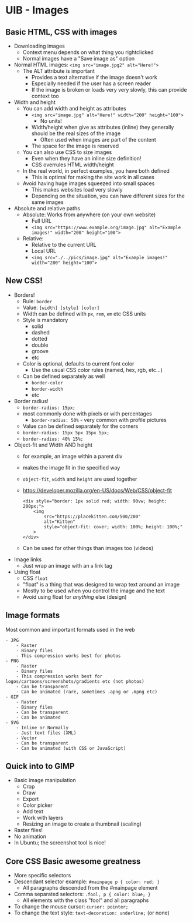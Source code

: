 # UIB - Images

## Basic HTML, CSS with images
- Downloading images
    - Context menu depends on what thing you rightclicked
    - Normal images have a "Save image as" option
- Normal HTML images: `<img src="image.jpg2" alt="Here!">`
    - The ALT attribute is important
        - Provides a text alternative if the image doesn't work
        - Especially needed if the user has a screen reader
        - If the image is broken or loads very very slowly, this can provide context too
- Width and height
    - You can add width and height as attributes
        - `<img src="image.jpg" alt="Here!" width="200" height="100">`
            - No units!
        - Width/height when give as attributes (inline) they generally should be the real sizes of the image
            - Often used when images are part of the content
        - The space for the image is reserved
    - You can also use CSS to size images
        - Even when they have an inline size definition!
        - CSS overrules HTML width/height
    - In the real world, in perfect examples, you have both defined
        - This is optimal for making the site work in all cases
    - Avoid having huge images squeezed into small spaces
        - This makes websites load very slowly
        - Depending on the situation, you can have different sizes for the same images
- Absolute and relative paths
    - Absolute: Works from anywhere (on your own website)
        - Full URL
        - `<img src="https://www.example.org/image.jpg" alt="Example images!" width="200" height="100">`
    - Relative:
        - Relative to the current URL
        - Local URL
        - `<img src="./../pics/image.jpg" alt="Example images!" width="200" height="100">`


## New CSS!
- Borders!
    - Rule: `border`
    - Value: `[width] [style] [color]`
    - Width can be defined with `px`, `rem`, `em` etc CSS units
    - Style is mandatory
        - solid
        - dashed
        - dotted
        - double
        - groove
        - etc
    - Color is optional, defaults to current font color
        - Use the usual CSS color rules (named, hex, rgb, etc...)
    - Can be defined separately as well
        - `border-color`
        - `border-width`
        - etc
- Border radius!
    - `border-radius: 15px;`
    - most commonly done with pixels or with percentages
        - `border-radius: 50%` - very common with profile pictures
    - Value can be defined separately for the corners
    - `border-radius: 15px 5px 15px 5px;`
    - `border-radius: 40% 15%;`
- Object-fit and Width AND height
    - for example, an image within a parent div
    - makes the image fit in the specified way
    - `object-fit`, `width` and `height` are used together
    - https://developer.mozilla.org/en-US/docs/Web/CSS/object-fit

        ```
        <div style="border: 1px solid red; width: 90vw; height: 200px;">
            <img
                src="https://placekitten.com/500/200"
                alt="Kitten"
                style="object-fit: cover; width: 100%; height: 100%;"
            >
        </div>
        ```
    - Can be used for other things than images too (videos)
- Image links
    - Just wrap an image with an `a` link tag
- Using float
    - CSS `float`
    - "float" is a thing that was designed to wrap text around an image
    - Mostly to be used when you control the image and the text
    - Avoid using float for _anything_ else (design)

## Image formats

Most common and important formats used in the web

    - JPG
        - Raster
        - Binary files
        - This compression works best for photos
    - PNG
        - Raster
        - Binary files
        - This compression works best for logos/cartoons/screenshots/gradients etc (not photos)
        - Can be transparent
        - Can be animated (rare, sometimes .apng or .mpng etc)
    - GIF
        - Raster
        - Binary files
        - Can be transparent
        - Can be animated
    - SVG
        - Inline or Normally
        - Just text files (XML)
        - Vector
        - Can be transparent
        - Can be animated (with CSS or JavaScript)





## Quick into to GIMP
- Basic image manipulation
    - Crop
    - Draw
    - Export
    - Color picker
    - Add text
    - Work with layers
    - Resizing an image to create a thumbnail (scaling)
- Raster files!
- No animation
- In Ubuntu; the screenshot tool is nice!



## Core CSS Basic awesome greatness
- More specific selectors
- Descendant selector example: `#mainpage p { color: red; }`
    - All paragraphs descended from the #mainpage element
- Comma separated selectors: `.fool, p { color: blue; }`
    - All elements with the class "fool" and all paragraphs
- To change the mouse cursor: `cursor: pointer;`
- To change the text style: `text-decoration: underline;` (or none)






